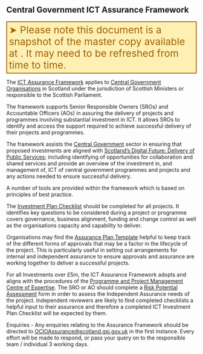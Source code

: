 ## Central Government ICT Assurance Framework

<div style="color: #9F6000; background-color: #FEEFB3; font-size: 26px; border-style: solid; border-width: 2px; padding: 5px;">&#10148; Please note this document is a snapshot of the master copy available at <http://www.gov.scot/Topics/Economy/digital/CIO/Assurance>. It may need to be refreshed from time to time.</div>

The [ICT Assurance Framework](http://www.gov.scot/Topics/Economy/digital/CIO/Assurance/AssuranceFramework) applies to [Central Government Organisations](http://www.gov.scot/Topics/Economy/digital/CIO/Assurance/CGOrganisations) in Scotland under the jurisdiction of Scottish Ministers or responsible to the Scottish Parliament.

The framework supports Senior Responsible Owners (SROs) and Accountable Officers (AOs) in assuring the delivery of projects and programmes involving substantial investment in ICT. It allows SROs to identify and access the support required to achieve successful delivery of their projects and programmes.

The framework assists the [Central Government](http://www.gov.scot/Topics/Economy/digital/digitalservices/centralgovernment) sector in ensuring that proposed investments are aligned with [Scotland’s Digital Future: Delivery of Public Services](http://www.gov.scot/Publications/2013/02/4411); including identifying of opportunities for collaboration and shared services and provide an overview of the investment in, and management of, ICT of central government programmes and projects and any actions needed to ensure successful delivery.

A number of tools are provided within the framework which is based on principles of best practice.

The [Investment Plan Checklist](http://www.gov.scot/Topics/Economy/digital/CIO/Assurance/ChecklistTemplate) should be completed for all projects.  It identifies key questions to be considered during a project or programme covers governance, business alignment, funding and change control as well as the organisations capacity and capability to deliver.

Organisations may find the [Assurance Plan Template](http://www.gov.scot/Topics/Economy/digital/CIO/Assurance/AssuranceTimetable) helpful to keep track of the different forms of approvals that may be a factor in the lifecycle of the project. This is particularly useful in setting out arrangements for internal and independent assurance to ensure approvals and assurance are working together to deliver a successful projects.

For all Investments over £5m, the ICT Assurance Framework adopts and aligns with the procedures of the [Programme and Project Management Centre of Expertise](http://www.gov.scot/Topics/Government/ProgrammeProjectDelivery). The SRO or AO should complete a [Risk Potential Assessment](http://www.scotland.gov.uk/Topics/Government/ProgrammeProjectDelivery/Template/IATemplates/RPA) form in order to assess the Independent Assurance needs of the project.  Independent reviewers are likely to find completed checklists a helpful input to their assurance and therefore a completed ICT Investment Plan Checklist will be expected by them.

Enquiries - Any enquiries relating to the Assurance Framework should be directed to <OCIOAssurance@scotland.gsi.gov.uk> in the first instance. Every effort will be made to respond, or pass your query on to the responsible team / individual 3 working days.
